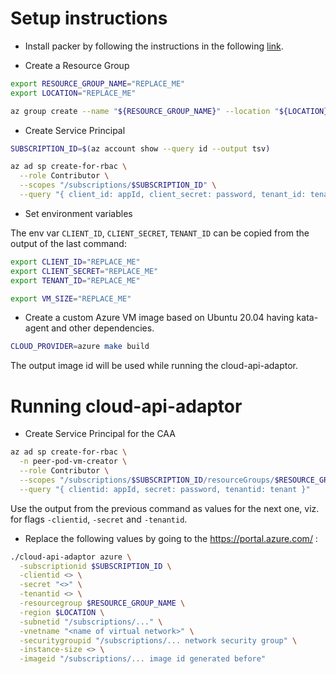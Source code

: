 # Setup instructions

- Install packer by following the instructions in the following [link](https://learn.hashicorp.com/tutorials/packer/get-started-install-cli).

- Create a Resource Group

```bash
export RESOURCE_GROUP_NAME="REPLACE_ME"
export LOCATION="REPLACE_ME"

az group create --name "${RESOURCE_GROUP_NAME}" --location "${LOCATION}"
```

- Create Service Principal

```bash
SUBSCRIPTION_ID=$(az account show --query id --output tsv)

az ad sp create-for-rbac \
  --role Contributor \
  --scopes "/subscriptions/$SUBSCRIPTION_ID" \
  --query "{ client_id: appId, client_secret: password, tenant_id: tenant }"
```

- Set environment variables

The env var `CLIENT_ID`, `CLIENT_SECRET`, `TENANT_ID` can be copied from the output of the last command:

```bash
export CLIENT_ID="REPLACE_ME"
export CLIENT_SECRET="REPLACE_ME"
export TENANT_ID="REPLACE_ME"

export VM_SIZE="REPLACE_ME"
```

- Create a custom Azure VM image based on Ubuntu 20.04 having kata-agent and other dependencies.

```bash
CLOUD_PROVIDER=azure make build
```

The output image id will be used while running the cloud-api-adaptor.

# Running cloud-api-adaptor

- Create Service Principal for the CAA

```bash
az ad sp create-for-rbac \
  -n peer-pod-vm-creator \
  --role Contributor \
  --scopes "/subscriptions/$SUBSCRIPTION_ID/resourceGroups/$RESOURCE_GROUP_NAME" \
  --query "{ clientid: appId, secret: password, tenantid: tenant }"
```

Use the output from the previous command as values for the next one, viz. for flags `-clientid`, `-secret` and `-tenantid`.

- Replace the following values by going to the https://portal.azure.com/ :

```bash
./cloud-api-adaptor azure \
  -subscriptionid $SUBSCRIPTION_ID \
  -clientid <> \
  -secret "<>" \
  -tenantid <> \
  -resourcegroup $RESOURCE_GROUP_NAME \
  -region $LOCATION \
  -subnetid "/subscriptions/..." \
  -vnetname "<name of virtual network>" \
  -securitygroupid "/subscriptions/... network security group" \
  -instance-size <> \
  -imageid "/subscriptions/... image id generated before"
```
